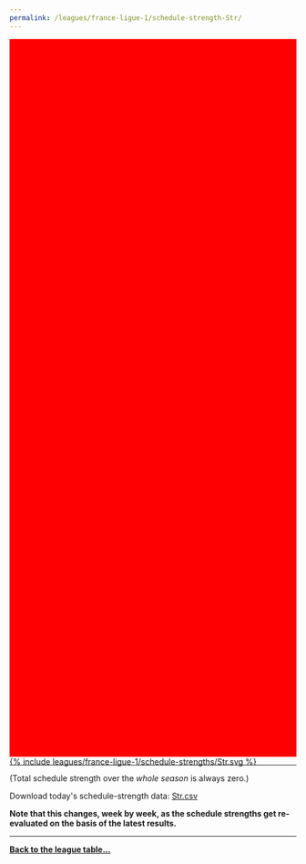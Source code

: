 ```yaml
---
permalink: /leagues/france-ligue-1/schedule-strength-Str/
---
```


<style>
.svg-wrap {
    background-color:red;
    height:0;
    padding-top:250%; /* 350px/550px */
    position: relative;
}

svg {
    background-color: white;
    height: 100%;
    display:block;
    width: 100%;
    position: absolute;
    top:0;
    left:0;
}
</style>


<div class="svg-wrap">
{% include leagues/france-ligue-1/schedule-strengths/Str.svg %}
</div>

-----

(Total schedule strength over the *whole season* is always zero.)


Download today's schedule-strength data: [Str.csv](/assets/leagues/france-ligue-1/2020/schedule-strengths/Str.csv)

**Note that this changes, week by week, as the schedule strengths get re-evaluated on the
basis of the latest results.**

-----

[**Back to the league table...**](/leagues/france-ligue-1)


